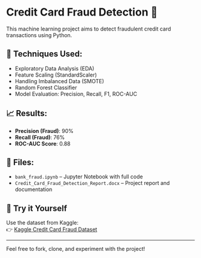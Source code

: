 
# Credit Card Fraud Detection 🚨

This machine learning project aims to detect fraudulent credit card transactions using Python.

## 📌 Techniques Used:
- Exploratory Data Analysis (EDA)
- Feature Scaling (StandardScaler)
- Handling Imbalanced Data (SMOTE)
- Random Forest Classifier
- Model Evaluation: Precision, Recall, F1, ROC-AUC

## 📈 Results:
- **Precision (Fraud)**: 90%
- **Recall (Fraud)**: 76%
- **ROC-AUC Score**: 0.88

## 📂 Files:
- `bank_fraud.ipynb` – Jupyter Notebook with full code
- `Credit_Card_Fraud_Detection_Report.docx` – Project report and documentation

## 🚀 Try it Yourself
Use the dataset from Kaggle:  
👉 [Kaggle Credit Card Fraud Dataset](https://www.kaggle.com/datasets/mlg-ulb/creditcardfraud)

---

Feel free to fork, clone, and experiment with the project!
